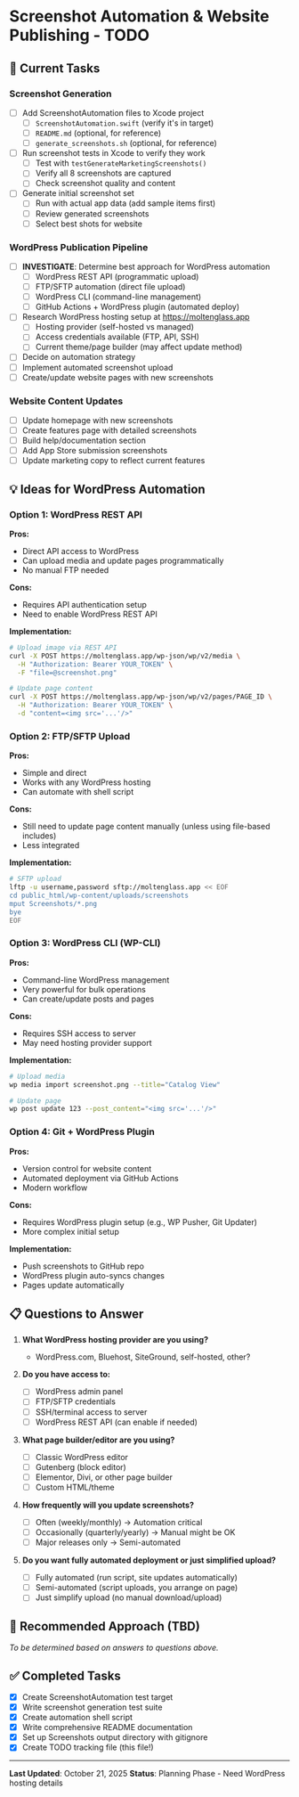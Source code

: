 # Screenshot Automation & Website Publishing - TODO

## 🎯 Current Tasks

### Screenshot Generation
- [ ] Add ScreenshotAutomation files to Xcode project
  - [ ] `ScreenshotAutomation.swift` (verify it's in target)
  - [ ] `README.md` (optional, for reference)
  - [ ] `generate_screenshots.sh` (optional, for reference)
- [ ] Run screenshot tests in Xcode to verify they work
  - [ ] Test with `testGenerateMarketingScreenshots()`
  - [ ] Verify all 8 screenshots are captured
  - [ ] Check screenshot quality and content
- [ ] Generate initial screenshot set
  - [ ] Run with actual app data (add sample items first)
  - [ ] Review generated screenshots
  - [ ] Select best shots for website

### WordPress Publication Pipeline
- [ ] **INVESTIGATE**: Determine best approach for WordPress automation
  - [ ] WordPress REST API (programmatic upload)
  - [ ] FTP/SFTP automation (direct file upload)
  - [ ] WordPress CLI (command-line management)
  - [ ] GitHub Actions + WordPress plugin (automated deploy)
- [ ] Research WordPress hosting setup at https://moltenglass.app
  - [ ] Hosting provider (self-hosted vs managed)
  - [ ] Access credentials available (FTP, API, SSH)
  - [ ] Current theme/page builder (may affect update method)
- [ ] Decide on automation strategy
- [ ] Implement automated screenshot upload
- [ ] Create/update website pages with new screenshots

### Website Content Updates
- [ ] Update homepage with new screenshots
- [ ] Create features page with detailed screenshots
- [ ] Build help/documentation section
- [ ] Add App Store submission screenshots
- [ ] Update marketing copy to reflect current features

## 💡 Ideas for WordPress Automation

### Option 1: WordPress REST API
**Pros:**
- Direct API access to WordPress
- Can upload media and update pages programmatically
- No manual FTP needed

**Cons:**
- Requires API authentication setup
- Need to enable WordPress REST API

**Implementation:**
```bash
# Upload image via REST API
curl -X POST https://moltenglass.app/wp-json/wp/v2/media \
  -H "Authorization: Bearer YOUR_TOKEN" \
  -F "file=@screenshot.png"

# Update page content
curl -X POST https://moltenglass.app/wp-json/wp/v2/pages/PAGE_ID \
  -H "Authorization: Bearer YOUR_TOKEN" \
  -d "content=<img src='...'/>"
```

### Option 2: FTP/SFTP Upload
**Pros:**
- Simple and direct
- Works with any WordPress hosting
- Can automate with shell script

**Cons:**
- Still need to update page content manually (unless using file-based includes)
- Less integrated

**Implementation:**
```bash
# SFTP upload
lftp -u username,password sftp://moltenglass.app << EOF
cd public_html/wp-content/uploads/screenshots
mput Screenshots/*.png
bye
EOF
```

### Option 3: WordPress CLI (WP-CLI)
**Pros:**
- Command-line WordPress management
- Very powerful for bulk operations
- Can create/update posts and pages

**Cons:**
- Requires SSH access to server
- May need hosting provider support

**Implementation:**
```bash
# Upload media
wp media import screenshot.png --title="Catalog View"

# Update page
wp post update 123 --post_content="<img src='...'/>"
```

### Option 4: Git + WordPress Plugin
**Pros:**
- Version control for website content
- Automated deployment via GitHub Actions
- Modern workflow

**Cons:**
- Requires WordPress plugin setup (e.g., WP Pusher, Git Updater)
- More complex initial setup

**Implementation:**
- Push screenshots to GitHub repo
- WordPress plugin auto-syncs changes
- Pages update automatically

## 📋 Questions to Answer

1. **What WordPress hosting provider are you using?**
   - WordPress.com, Bluehost, SiteGround, self-hosted, other?

2. **Do you have access to:**
   - [ ] WordPress admin panel
   - [ ] FTP/SFTP credentials
   - [ ] SSH/terminal access to server
   - [ ] WordPress REST API (can enable if needed)

3. **What page builder/editor are you using?**
   - [ ] Classic WordPress editor
   - [ ] Gutenberg (block editor)
   - [ ] Elementor, Divi, or other page builder
   - [ ] Custom HTML/theme

4. **How frequently will you update screenshots?**
   - [ ] Often (weekly/monthly) → Automation critical
   - [ ] Occasionally (quarterly/yearly) → Manual might be OK
   - [ ] Major releases only → Semi-automated

5. **Do you want fully automated deployment or just simplified upload?**
   - [ ] Fully automated (run script, site updates automatically)
   - [ ] Semi-automated (script uploads, you arrange on page)
   - [ ] Just simplify upload (no manual download/upload)

## 🎯 Recommended Approach (TBD)

_To be determined based on answers to questions above._

## ✅ Completed Tasks

- [x] Create ScreenshotAutomation test target
- [x] Write screenshot generation test suite
- [x] Create automation shell script
- [x] Write comprehensive README documentation
- [x] Set up Screenshots output directory with gitignore
- [x] Create TODO tracking file (this file!)

---

**Last Updated**: October 21, 2025
**Status**: Planning Phase - Need WordPress hosting details
